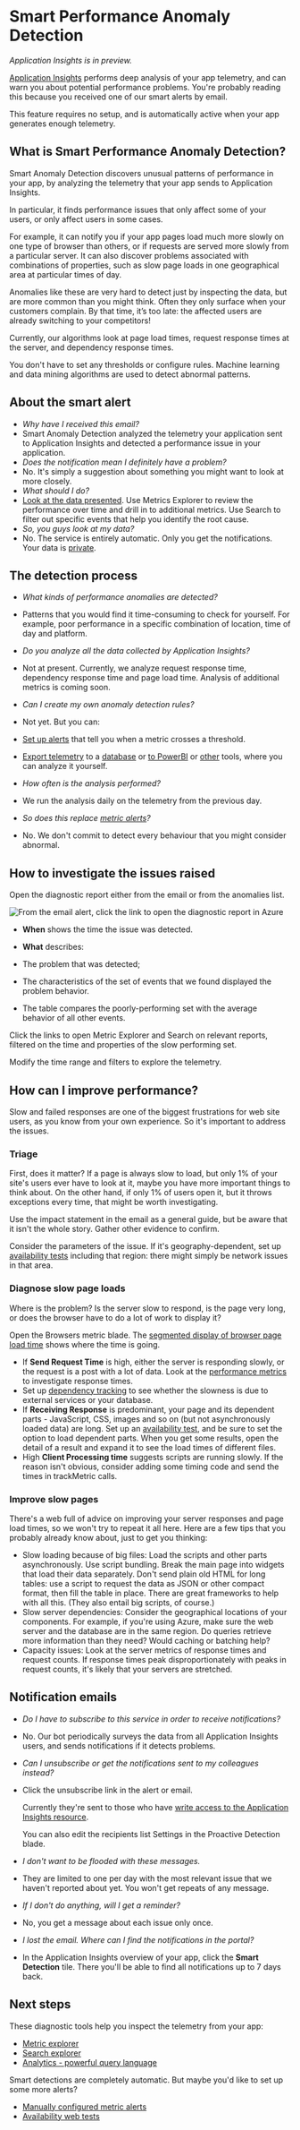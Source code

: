 <properties 
	pageTitle="Smart Performance Anomaly Detection | Microsoft Azure" 
	description="Application Insights performs smart proactive analysis of your app telemetry and warns you of potential problems." 
	services="application-insights" 
    documentationCenter="windows"
	authors="antonfrMSFT" 
	manager="douge"/>

<tags 
	ms.service="application-insights" 
	ms.workload="tbd" 
	ms.tgt_pltfrm="ibiza" 
	ms.devlang="na" 
	ms.topic="article" 
	ms.date="10/31/2016" 
	ms.author="awills"/>

#  Smart Performance Anomaly Detection

*Application Insights is in preview.*

[Application Insights](app-insights-overview.md) performs deep analysis of your app telemetry, and can warn you about potential performance problems. You're probably reading this because you received one of our smart alerts by email. 

This feature requires no setup, and is automatically active when your app generates enough telemetry.


## What is Smart Performance Anomaly Detection?

Smart Anomaly Detection discovers unusual patterns of performance in your app, by analyzing the telemetry that your app sends to Application Insights. 

In particular, it finds performance issues that only affect some of your users, or only affect users in some cases.

For example, it can notify you if your app pages load much more slowly on one type of browser than others, or if requests are served more slowly from a particular server. It can also discover problems associated with combinations of properties, such as slow page loads in one geographical area at particular times of day.

Anomalies like these are very hard to detect just by inspecting the data, but are more common than you might think. Often they only surface when your customers complain. By that time, it’s too late: the affected users are already switching to your competitors!

Currently, our algorithms look at page load times, request response times at the server, and dependency response times.  

You don't have to set any thresholds or configure rules. Machine learning and data mining algorithms are used to detect abnormal patterns. 

## About the smart alert

* *Why have I received this email?*
 * Smart Anomaly Detection analyzed the telemetry your application sent to Application Insights and detected a performance issue in your application. 
* *Does the notification mean I definitely have a problem?*
 * No. It's simply a suggestion about something you might want to look at more closely. 
* *What should I do?*
 * [Look at the data presented](#responding-to-an-alert). Use Metrics Explorer to review the performance over time and drill in to additional metrics. Use Search to filter out specific events that help you identify the root cause. 
* *So, you guys look at my data?*
 * No. The service is entirely automatic. Only you get the notifications. Your data is [private](app-insights-data-retention-privacy.md).


## The detection process

* *What kinds of performance anomalies are detected?*
 * Patterns that you would find it time-consuming to check for yourself. For example, poor performance in a specific combination of location, time of day and platform.
* *Do you analyze all the data collected by Application Insights?*
 * Not at present. Currently, we analyze request response time, dependency response time and page load time. Analysis of additional metrics is coming soon. 
* *Can I create my own anomaly detection rules?*

 * Not yet. But you can:

  * [Set up alerts](app-insights-alerts.md) that tell you when a metric crosses a threshold.
  * [Export telemetry](app-insights-export-telemetry.md) to a [database](app-insights-code-sample-export-sql-stream-analytics.md) or [to PowerBI](app-insights-export-power-bi.md) or [other](app-insights-code-sample-export-telemetry-sql-database.md) tools, where you can analyze it yourself.

* *How often is the analysis performed?*
 * We run the analysis daily on the telemetry from the previous day.
* *So does this replace [metric alerts](app-insights-alerts.md)?*
 * No.  We don't commit to detect every behaviour that you might consider abnormal.

## How to investigate the issues raised

Open the diagnostic report either from the email or from the anomalies list.

![From the email alert, click the link to open the diagnostic report in Azure](./media/app-insights-proactive-performance-diagnostics/03.png)


* **When** shows the time the issue was detected.
* **What** describes:

 * The problem that was detected;
 * The characteristics of the set of events that we found displayed the problem behavior.
* The table compares the poorly-performing set with the average behavior of all other events.

Click the links to open Metric Explorer and Search on relevant reports, filtered on the time and properties of the slow performing set.

Modify the time range and filters to explore the telemetry.

## How can I improve performance?

Slow and failed responses are one of the biggest frustrations for web site users, as you know from your own experience. So it's important to address the issues.

### Triage

First, does it matter? If a page is always slow to load, but only 1% of your site's users ever have to look at it, maybe you have more important things to think about. On the other hand, if only 1% of users open it, but it throws exceptions every time, that might be worth investigating.

Use the impact statement in the email as a general guide, but be aware that it isn't the whole story. Gather other evidence to confirm.

Consider the parameters of the issue. If it's geography-dependent, set up [availability tests](app-insights-monitor-web-app-availability.md) including that region: there might simply be network issues in that area. 

### Diagnose slow page loads 

Where is the problem? Is the server slow to respond, is the page very long, or does the browser have to do a lot of work to display it?

Open the Browsers metric blade. The [segmented display of browser page load time](app-insights-javascript.md#explore-your-data) shows where the time is going. 

* If **Send Request Time** is high, either the server is responding slowly, or the request is a post with a lot of data. Look at the [performance metrics](app-insights-web-monitor-performance.md#metrics) to investigate response times. 
* Set up [dependency tracking](app-insights-asp-net-dependencies.md) to see whether the slowness is due to external services or your database.
* If **Receiving Response** is predominant, your page and its dependent parts - JavaScript, CSS, images and so on (but not asynchronously loaded data) are long. Set up an [availability test](app-insights-monitor-web-app-availability.md), and be sure to set the option to load dependent parts. When you get some results, open the detail of a result and expand it to see the load times of different files.
* High **Client Processing time** suggests scripts are running slowly. If the reason isn't obvious, consider adding some timing code and send the times in trackMetric calls.

### Improve slow pages

There's a web full of advice on improving your server responses and page load times, so we won't try to repeat it all here. Here are a few tips that you probably already know about, just to get you thinking:

* Slow loading because of big files: Load the scripts and other parts asynchronously. Use script bundling. Break the main page into widgets that load their data separately. Don't send plain old HTML for long tables: use a script to request the data as JSON or other compact format, then fill the table in place. There are great frameworks to help with all this. (They also entail big scripts, of course.)
* Slow server dependencies: Consider the geographical locations of your components. For example, if you're using Azure, make sure the web server and the database are in the same region. Do queries retrieve more information than they need? Would caching or batching help?
* Capacity issues: Look at the server metrics of response times and request counts. If response times peak disproportionately with peaks in request counts, it's likely that your servers are stretched. 


## Notification emails

* *Do I have to subscribe to this service in order to receive notifications?*
 * No. Our bot periodically surveys the data from all Application Insights users, and sends notifications if it detects problems.
* *Can I unsubscribe or get the notifications sent to my colleagues instead?*
 * Click the unsubscribe link in the alert or email. 
 
    Currently they're sent to those who have [write access to the Application Insights resource](app-insights-resources-roles-access-control.md).

    You can also edit the recipients list Settings in the Proactive Detection blade.
* *I don't want to be flooded with these messages.*
 * They are limited to one per day with the most relevant issue that we haven't reported about yet. You won't get repeats of any message.
* *If I don't do anything, will I get a reminder?*
 * No, you get a message about each issue only once. 
* *I lost the email. Where can I find the notifications in the portal?*
 * In the Application Insights overview of your app, click the **Smart Detection** tile. There you'll be able to find all notifications up to 7 days back.


## Next steps

These diagnostic tools help you inspect the telemetry from your app:

* [Metric explorer](app-insights-metrics-explorer.md)
* [Search explorer](app-insights-diagnostic-search.md)
* [Analytics - powerful query language](app-insights-analytics-tour.md)

Smart detections are completely automatic. But maybe you'd like to set up some more alerts?

* [Manually configured metric alerts](app-insights-alerts.md)
* [Availability web tests](app-insights-monitor-web-app-availability.md) 

